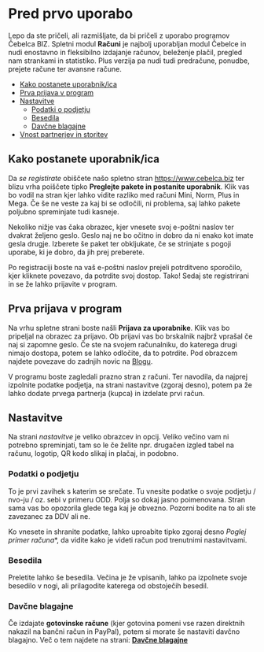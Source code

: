 # Pred prvo uporabo

Lepo da ste pričeli, ali razmišljate, da bi pričeli z uporabo programov Čebelca BIZ. Spletni modul **Računi** je najbolj uporabljan modul Čebelce
in nudi enostavno in fleksibilno izdajanje računov, beleženje plačil, pregled nam strankami in statistiko. Plus verzija pa nudi tudi predračune, ponudbe,
prejete račune ter avansne račune.

  * [Kako postanete uporabnik/ica](#kako-postanete-uporabnikica)
  * [Prva prijava v program](#prva-prijava-v-program)
  * [Nastavitve](#nastavitve)
    * [Podatki o podjetju](#podatki-o-podjetju)
    * [Besedila](#besedila)
    * [Davčne blagajne](#davčne-blagajne)
  * [Vnost partnerjev in storitev](#kako-postanete-uporabnik-ica)

## Kako postanete uporabnik/ica

Da *se registirate* obiščete našo spletno stran https://www.cebelca.biz ter blizu vrha poiščete tipko **Preglejte pakete in postanite uporabnik**. Klik vas
bo vodil na stran kjer lahko vidite razliko med računi Mini, Norm, Plus in Mega. Če še ne veste za kaj bi se odločili, ni problema, saj lahko pakete poljubno
spreminjate tudi kasneje.

Nekoliko nižje vas čaka obrazec, kjer vnesete svoj e-poštni naslov ter dvakrat željeno geslo. Geslo naj ne bo očitno in dobro da ni enako kot imate gesla drugje.
Izberete še paket ter obkljukate, če se strinjate s pogoji uporabe, ki je dobro, da jih prej preberete. 

Po registraciji boste na vaš e-poštni naslov prejeli potrditveno sporočilo, kjer kliknete povezavo, da potrdite svoj dostop. Tako! Sedaj ste registrirani in
se že lahko prijavite v program.

## Prva prijava v program

Na vrhu spletne strani boste našli **Prijava za uporabnike**. Klik vas bo pripeljal na obrazec za prijavo. Ob prijavi vas bo brskalnik najbrž vprašal če naj si 
zapomne geslo. Če ste na svojem računalniku, do katerega drugi nimajo dostopa, potem se lahko odločite, da to potrdite. Pod obrazcem najdete povezave do 
zadnjih novic na [Blogu](https://cebelca-biz.blogspot.com).

V programu boste zagledali prazno stran z računi. Ter navodila, da najprej izpolnite podatke podjetja, na strani nastavitve (zgoraj desno), potem pa že lahko 
dodate prvega partnerja (kupca) in izdelate prvi račun.

## Nastavitve

Na strani *nastavitve* je veliko obrazcev in opcij. Veliko večino vam ni potrebno spreminjati, tam so le če želite npr. drugačen izgled tabel na računu, logotip, 
QR kodo slikaj in plačaj, in podobno.

### Podatki o podjetju

To je prvi zavihek s katerim se srečate. Tu vnesite podatke o svoje podjetju / nvo-ju / oz. sebi v primeru ODD. Polja so dokaj jasno poimenovana. Stran sama 
vas bo opozorila glede tega kaj je obvezno. Pozorni bodite na to ali ste zavezanec za DDV ali ne.

Ko vnesete in shranite podatke, lahko uproabite tipko zgoraj desno *Poglej primer računa**, da vidite kako je videti račun pod trenutnimi nastavitvami. 

### Besedila

Preletite lahko še besedila. Večina je že vpisanih, lahko pa izpolnete svoje besedilo v nogi, ali prilagodite katerega od obstoječih besedil.

### Davčne blagajne

Če izdajate **gotovinske račune** (kjer gotovina pomeni vse razen direktnih nakazil na bančni račun in PayPal), potem si morate še nastaviti davčno blagajno. 
Več o tem najdete na strani: **[Davčne blagajne](racuni/davcne_blagajne.md)**

